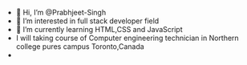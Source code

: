 - 👋 Hi, I’m @Prabhjeet-Singh
- 👀 I’m interested in full stack developer field
- 🌱 I’m currently learning HTML,CSS and JavaScript
- I will taking course of Computer engineering technician in Northern college pures campus Toronto,Canada
- 


